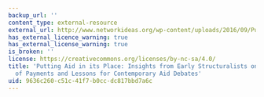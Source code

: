 ```yaml
---
backup_url: ''
content_type: external-resource
external_url: http://www.networkideas.org/wp-content/uploads/2016/09/Putting_Aid.pdf
has_external_licence_warning: true
has_external_license_warning: true
is_broken: ''
license: https://creativecommons.org/licenses/by-nc-sa/4.0/
title: 'Putting Aid in its Place: Insights from Early Structuralists on Aid and Balance
  of Payments and Lessons for Contemporary Aid Debates'
uid: 9636c260-c51c-41f7-b0cc-dc817bbd7a6c
---
```

